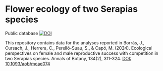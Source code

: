 # Flower ecology of two Serapias species
Public database
<a href="https://doi.org/10.5281/zenodo.11004179"><img src="https://zenodo.org/badge/DOI/10.5281/zenodo.11004179.svg" alt="DOI"></a>

This repository contains data for the analyses reported in
Borràs, J., Cursach, J., Herrera, C., Perelló-Suau, S., & Capó, M. (2024). Ecological perspectives on female and male reproductive success with competition in two Serapias species. Annals of Botany, 134(2), 311-324.
<a href="https://doi.org/10.1093/aob/mcae074">DOI: 10.1093/aob/mcae074</a>
